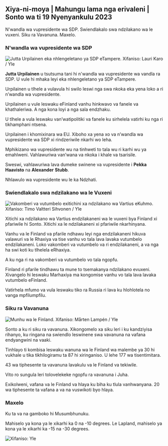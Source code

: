 ## Xiya-ni-moya \| Mahungu lama nga erivaleni \| Sonto wa ti 19 Nyenyankulu 2023

N'wandla wa vupresidente wa SDP. Swiendlakalo swa ndzilakano wa le vuxeni. Siku ra Vavanuna. Maxelo.

### N'wandla wa vupresidente wa SDP

![Jutta Urpilainen eka nhlengeletano ya SDP eTampere. Xifaniso: Lauri Karo / Yle](https://ku.q_auto:eco/f_auto/fl_lossy/v1700390392/39-12029436559e5d3e7734)

**Jutta Urpilainen** u tsutsuma tani hi n'wandla wa vupresidente wa vandla ra SDP. U vule hi mhaka leyi eka nhlengeletano ya SDP eTampere.

Urpilainen u tlhele a vulavula hi swilo leswi nga swa nkoka eka yena loko a ri n’wandla wa vupresidente.

Urpilainen u vule leswaku eFinland vanhu hinkwavo va fanele va khathaleriwa. A nga kona loyi a nga sala endzhaku.

U tlhele a vula leswaku van’watipolitiki va fanele ku sirhelela vatirhi ku nga ri tikhamphani ntsena.

Urpilainen i khomixinara wa EU. Xiboho xa yena xo va n’wandla wa vupresidente wa SDP xi rindzeriwile nkarhi wo leha.

Mphikizano wa vupresidente wu na tinhweti to tala wu ri karhi wu ya emahlweni. Vahlawuriwa van’wana va nkoka i khale va tsarisile.

Sweswi, vahlawuriwa lava dumeke swinene va vupresidente i **Pekka Haavisto** na **Alexander** **Stubb**.

Nhlawulo wa vupresidente wu le ka Ndzhati.

### Swiendlakalo swa ndzilakano wa le Vuxeni

![Vakomberi va vutumbelo exitichini xa ndzilakano wa Vartius eKuhmo. Xifaniso: Timo Valtteri Sihvonen / Yle](https://ku/q_auto:eco/f_auto/fl_lossy/v1700313355/39-12026836558740e2c62a)

Xitichi xa ndzilakano wa Vartius endzilakaneni wa le vuxeni bya Finland xi pfariwile hi Sonto. Xitichi xa le ndzilakaneni xi pfariwile nkarhinyana.

Vanhu va le Finland va pfarile ndhawu leyi nga endzilakaneni hikuva valawuri va le Rhaxiya va tise vanhu vo tala lava lavaka vutumbelo endzilakaneni. Loko vakomberi va vutumbelo va ri endzilakaneni, a va nga ha swi koti ku tlhelela eRhaxiya.

A ku nga ri na vakomberi va vutumbelo vo tala ngopfu.

Finland ri pfarile tindhawu ta mune to tsemakanya ndzilakano evuxeni. Xivangelo hi leswaku Marhaxiya ma kongomise vanhu vo tala lava lavaka vutumbelo eFinland.

Vatirhela mfumo va vula leswaku tiko ra Russia ri lava ku hlohlotela no vanga mpfilumpfilu.

### Siku ra Vavanuna

![Munhu wa le Finland. Xifaniso: Mårten Lampén / Yle](https://ku.q_auto:eco/f_auto/fl_lossy/v1700042381/39-1200843655493de62883)

Sonto a ku ri siku ra vavanuna. Xikongomelo xa siku leri i ku kandziyisa rihanyo, ku ringana na swiendlo leswinene swa vavanuna na vafana endyangwini na vaaki.

Tinhlayo ti kombisa leswaku wanuna wa le Finland wa malembe ya 30 hi vukhale u tika tikhilogiramu ta 87 hi xiringaniso. U lehe 177 wa tisentimitara.

43 wa tiphesente ta vavanuna lavakulu va le Finland va tekiwile.

Vito ro sungula leri tolovelekeke ngopfu ra vavanuna i Juha.

Exikolweni, vafana va le Finland va hlaya ku biha ku tlula vanhwanyana. 20 wa tiphesente ta vafana a va na vuswikoti byo hlaya.

### Maxelo

Ku ta va na gamboko hi Musumbhunuku.

Mahiselo ya kona ya le xikarhi ka 0 na -10 degrees. Le Lapland, mahiselo ya kona ya le xikarhi ka -15 na -30 degrees.

![ Xifaniso: Yle](https://swifaniso.cdn.yle.fi/xifaniso/kulayicha/c_crop,h_1080,w_1919,x_0,y_0/ar_1.77777777777777777,c_fill,g_faces,h_675,w_1200/dpr_1.0/q_auto:eco/f_auto/fl_lossy/v1700408413/39-1203034655a2c36dc32d)